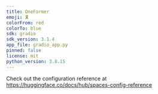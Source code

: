 ```yaml
---
title: OneFormer
emoji: 🎗️
colorFrom: red
colorTo: blue
sdk: gradio
sdk_version: 3.1.4
app_file: gradio_app.py
pinned: false
license: mit
python_version: 3.8.15
---
```


Check out the configuration reference at https://huggingface.co/docs/hub/spaces-config-reference
